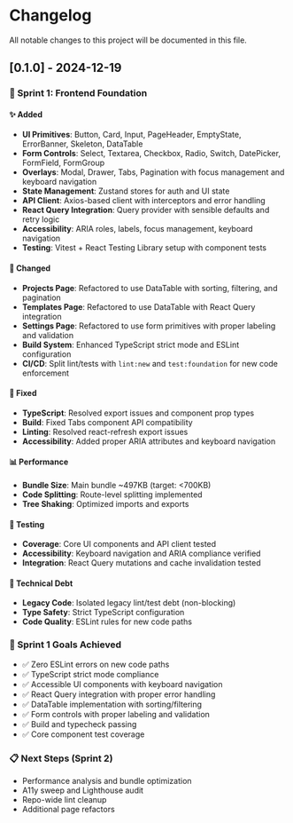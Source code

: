 # Changelog

All notable changes to this project will be documented in this file.

## [0.1.0] - 2024-12-19

### 🚀 Sprint 1: Frontend Foundation

#### ✨ Added
- **UI Primitives**: Button, Card, Input, PageHeader, EmptyState, ErrorBanner, Skeleton, DataTable
- **Form Controls**: Select, Textarea, Checkbox, Radio, Switch, DatePicker, FormField, FormGroup
- **Overlays**: Modal, Drawer, Tabs, Pagination with focus management and keyboard navigation
- **State Management**: Zustand stores for auth and UI state
- **API Client**: Axios-based client with interceptors and error handling
- **React Query Integration**: Query provider with sensible defaults and retry logic
- **Accessibility**: ARIA roles, labels, focus management, keyboard navigation
- **Testing**: Vitest + React Testing Library setup with component tests

#### 🔄 Changed
- **Projects Page**: Refactored to use DataTable with sorting, filtering, and pagination
- **Templates Page**: Refactored to use DataTable with React Query integration
- **Settings Page**: Refactored to use form primitives with proper labeling and validation
- **Build System**: Enhanced TypeScript strict mode and ESLint configuration
- **CI/CD**: Split lint/tests with `lint:new` and `test:foundation` for new code enforcement

#### 🐛 Fixed
- **TypeScript**: Resolved export issues and component prop types
- **Build**: Fixed Tabs component API compatibility
- **Linting**: Resolved react-refresh export issues
- **Accessibility**: Added proper ARIA attributes and keyboard navigation

#### 📊 Performance
- **Bundle Size**: Main bundle ~497KB (target: <700KB)
- **Code Splitting**: Route-level splitting implemented
- **Tree Shaking**: Optimized imports and exports

#### 🧪 Testing
- **Coverage**: Core UI components and API client tested
- **Accessibility**: Keyboard navigation and ARIA compliance verified
- **Integration**: React Query mutations and cache invalidation tested

#### 🔧 Technical Debt
- **Legacy Code**: Isolated legacy lint/test debt (non-blocking)
- **Type Safety**: Strict TypeScript configuration
- **Code Quality**: ESLint rules for new code paths

### 🎯 Sprint 1 Goals Achieved
- ✅ Zero ESLint errors on new code paths
- ✅ TypeScript strict mode compliance
- ✅ Accessible UI components with keyboard navigation
- ✅ React Query integration with proper error handling
- ✅ DataTable implementation with sorting/filtering
- ✅ Form controls with proper labeling and validation
- ✅ Build and typecheck passing
- ✅ Core component test coverage

### 📋 Next Steps (Sprint 2)
- Performance analysis and bundle optimization
- A11y sweep and Lighthouse audit
- Repo-wide lint cleanup
- Additional page refactors
